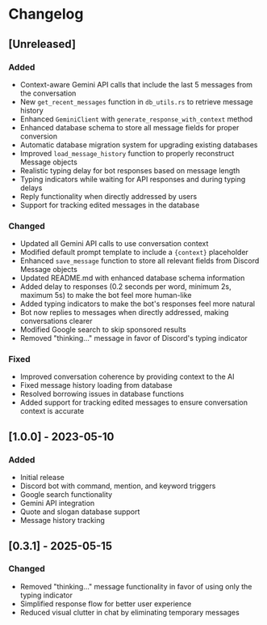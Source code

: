 # Changelog

## [Unreleased]

### Added
- Context-aware Gemini API calls that include the last 5 messages from the conversation
- New `get_recent_messages` function in `db_utils.rs` to retrieve message history
- Enhanced `GeminiClient` with `generate_response_with_context` method
- Enhanced database schema to store all message fields for proper conversion
- Automatic database migration system for upgrading existing databases
- Improved `load_message_history` function to properly reconstruct Message objects
- Realistic typing delay for bot responses based on message length
- Typing indicators while waiting for API responses and during typing delays
- Reply functionality when directly addressed by users
- Support for tracking edited messages in the database

### Changed
- Updated all Gemini API calls to use conversation context
- Modified default prompt template to include a `{context}` placeholder
- Enhanced `save_message` function to store all relevant fields from Discord Message objects
- Updated README.md with enhanced database schema information
- Added delay to responses (0.2 seconds per word, minimum 2s, maximum 5s) to make the bot feel more human-like
- Added typing indicators to make the bot's responses feel more natural
- Bot now replies to messages when directly addressed, making conversations clearer
- Modified Google search to skip sponsored results
- Removed "thinking..." message in favor of Discord's typing indicator

### Fixed
- Improved conversation coherence by providing context to the AI
- Fixed message history loading from database
- Resolved borrowing issues in database functions
- Added support for tracking edited messages to ensure conversation context is accurate

## [1.0.0] - 2023-05-10

### Added
- Initial release
- Discord bot with command, mention, and keyword triggers
- Google search functionality
- Gemini API integration
- Quote and slogan database support
- Message history tracking

## [0.3.1] - 2025-05-15
### Changed
- Removed "thinking..." message functionality in favor of using only the typing indicator
- Simplified response flow for better user experience
- Reduced visual clutter in chat by eliminating temporary messages

